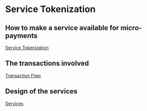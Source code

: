 # Service Tokenization

## How to make a service available for micro-payments

[Service Tokenization](./Tokenization.md)


## The transactions involved

[Transaction Flwo](./Flow.md)


## Design of the services

[Services](./Services.md)
